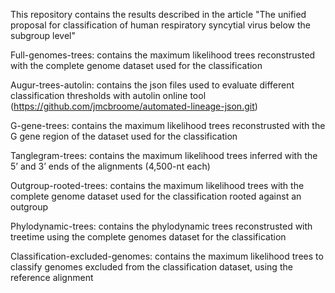 This repository contains the results described in the article "The unified proposal for classification of human respiratory syncytial virus below the subgroup level"

Full-genomes-trees: contains the maximum likelihood trees reconstrusted with the complete genome dataset used for the classification

Augur-trees-autolin: contains the json files used to evaluate different classification thresholds with autolin online tool (https://github.com/jmcbroome/automated-lineage-json.git)

G-gene-trees: contains the maximum likelihood trees reconstrusted with the G gene region of the dataset used for the classification

Tanglegram-trees: contains the maximum likelihood trees inferred with the 5’ and 3’ ends of the alignments (4,500-nt each)

Outgroup-rooted-trees: contains the maximum likelihood trees with the complete genome dataset used for the classification rooted against an outgroup

Phylodynamic-trees: contains the phylodynamic trees reconstrusted with treetime using the complete genomes dataset for the classification 

Classification-excluded-genomes: contains the maximum likelihood trees to classify genomes excluded from the classification dataset, using the reference alignment
